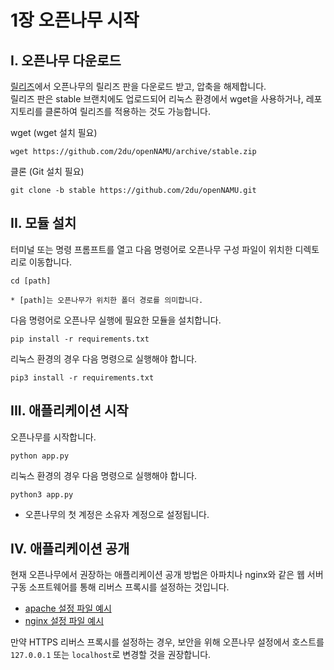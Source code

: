 1장 오픈나무 시작
====

## I. 오픈나무 다운로드
[릴리즈](https://github.com/2du/openNAMU/releases)에서 오픈나무의 릴리즈 판을 다운로드 받고, 압축을 해제합니다.  
릴리즈 판은 stable 브랜치에도 업로드되어 리눅스 환경에서 wget을 사용하거나, 레포지토리를 클론하여 릴리즈를 적용하는 것도 가능합니다.

wget (wget 설치 필요)
```
wget https://github.com/2du/openNAMU/archive/stable.zip
```

클론 (Git 설치 필요)
```
git clone -b stable https://github.com/2du/openNAMU.git
```

## II. 모듈 설치
터미널 또는 명령 프롬프트를 열고 다음 명령어로 오픈나무 구성 파일이 위치한 디렉토리로 이동합니다.
```
cd [path]

* [path]는 오픈나무가 위치한 폴더 경로를 의미합니다.
```


다음 명령어로 오픈나무 실행에 필요한 모듈을 설치합니다.
```
pip install -r requirements.txt
```
리눅스 환경의 경우 다음 명령으로 실행해야 합니다.
```
pip3 install -r requirements.txt
```
## III. 애플리케이션 시작
오픈나무를 시작합니다.
```
python app.py
```
리눅스 환경의 경우 다음 명령으로 실행해야 합니다.
```
python3 app.py
```

 * 오픈나무의 첫 계정은 소유자 계정으로 설정됩니다.

## IV. 애플리케이션 공개
현재 오픈나무에서 권장하는 애플리케이션 공개 방법은 아파치나 nginx와 같은 웹 서버 구동 소프트웨어를 통해 리버스 프록시를 설정하는 것입니다.

 * [apache 설정 파일 예시](/conf_example/apache/)
 * [nginx 설정 파일 예시](/conf_example/nginx.conf)

만약 HTTPS 리버스 프록시를 설정하는 경우, 보안을 위해 오픈나무 설정에서 호스트를 `127.0.0.1` 또는 `localhost`로 변경할 것을 권장합니다.
